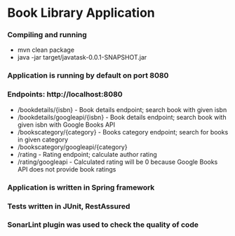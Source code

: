 # Book Library Application

### Compiling and running
- mvn clean package
- java -jar target/javatask-0.0.1-SNAPSHOT.jar

### Application is running by default on port 8080
### Endpoints: http://localhost:8080
- /bookdetails/{isbn} - Book details endpoint; search book with given isbn
- /bookdetails/googleapi/{isbn} - Book details endpoint; search book with given isbn with Google Books API
- /bookscategory/{category} - Books category endpoint; search for books in given category
- /bookscategory/googleapi/{category}
- /rating - Rating endpoint; calculate author rating
- /rating/googleapi - Calculated rating will be 0 because Google Books API does not provide book ratings


### Application is written in Spring framework
### Tests written in JUnit, RestAssured
### SonarLint plugin was used to check the quality of code
